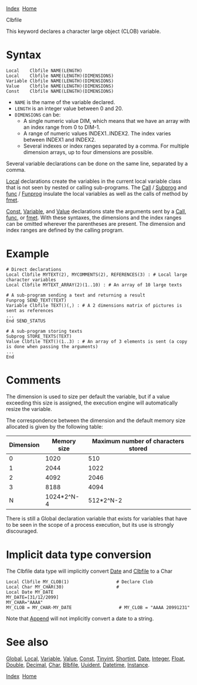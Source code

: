 [Index](index.html)  [Home](getting-started_home.html)

Clbfile

This keyword declares a character large object (CLOB) variable.

# Syntax

```
Local    Clbfile NAME(LENGTH)
Local    Clbfile NAME(LENGTH)(DIMENSIONS)
Variable Clbfile NAME(LENGTH)(DIMENSIONS)
Value    Clbfile NAME(LENGTH)(DIMENSIONS)
Const    Clbfile NAME(LENGTH)(DIMENSIONS)
```

* `NAME` is the name of the variable declared.
* `LENGTH` is an integer value between 0 and 20.
* `DIMENSIONS` can be:
  + A single numeric value DIM, which means that we have an array with an index range from 0 to DIM-1.
  + A range of numeric values INDEX1..INDEX2. The index varies between INDEX1 and INDEX2.
  + Several indexes or index ranges separated by a comma. For multiple dimension arrays, up to four dimensions are possible.

Several variable declarations can be done on the same line, separated by a comma.

[Local](4gl_local.html) declarations create the variables in the current local variable class that is not seen by nested or calling sub-programs. The [Call](4gl_call.html) / [Subprog](4gl_subprog.html) and [func](4gl_func.html) / [Funprog](4gl_funprog.html) insulate the local variables as well as the calls of method by [fmet](4gl_fmet.html).

[Const](4gl_const.html), [Variable](4gl_variable.html), and [Value](4gl_value.html) declarations state the arguments sent by a [Call](4gl_call.html), [func](4gl_func.html), or [fmet](4gl_fmet.html). With these syntaxes, the dimensions and the index ranges can be omitted wherever the parentheses are present. The dimension and index ranges are defined by the calling program.

# Example

```
# Direct declarations
Local Clbfile MYTEXT(2), MYCOMMENTS(2), REFERENCES(3) : # Local large character variables
Local Clbfile MYTEXT_ARRAY(2)(1..10) : # An array of 10 large texts

# A sub-program sending a text and returning a result
Funprog SEND_TEXT(TEXT)
Variable Clbfile TEXT()(,) : # A 2 dimensions matrix of pictures is sent as references
...
End SEND_STATUS

# A sub-program storing texts
Subprog STORE_TEXTS(TEXT)
Value Clbfile TEXT()(1..3) : # An array of 3 elements is sent (a copy is done when passing the arguments)
...
End
```

# Comments

The dimension is used to size per default the variable, but if a value exceeding this size is assigned, the execution engine will automatically resize the variable.

The correspondence between the dimension and the default memory size allocated is given by the following table:

| Dimension | Memory size | Maximum number of characters stored |
| --- | --- | --- |
| 0 | 1020 | 510 |
| 1 | 2044 | 1022 |
| 2 | 4092 | 2046 |
| 3 | 8188 | 4094 |
| N | 1024\*2^N-4 | 512\*2^N-2 |

There is still a Global declaration variable that exists for variables that have to be seen in the scope of a process execution, but its use is strongly discouraged.

# Implicit data type conversion

The Clbfile data type will implicitly convert [Date](4gl_date.html) and [Clbfile](4gl_clbfile.html) to a Char

```
Local Clbfile MY_CLOB(1)                  # Declare Clob
Local Char MY_CHAR(30)                    #
Local Date MY_DATE
MY_DATE=[31/12/2099]
MY_CHAR="AAAA"
MY_CLOB = MY_CHAR-MY_DATE                  # MY_CLOB = "AAAA 20991231"
```

  
Note that [Append](4gl_append.html) will not implicitly convert a date to a string.

# See also

[Global](4gl_global.html), [Local](4gl_local.html), [Variable](4gl_variable.html), [Value](4gl_value.html), [Const](4gl_const.html), [Tinyint](4gl_tinyint.html), [Shortint](4gl_shortint.html), [Date](4gl_date.html), [Integer](4gl_integer.html), [Float](4gl_float.html), [Double](4gl_double.html), [Decimal](4gl_decimal.html), [Char](4gl_char.html), [Blbfile](4gl_blbfile.html), [Uuident](4gl_uuident.html), [Datetime](4gl_datetime.html), [Instance](4gl_instance.html).

  

[Index](index.html)  [Home](getting-started_home.html)